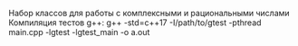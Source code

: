 Набор классов для работы с комплексными и рациональными числами
Компиляция тестов g++:
g++ -std=c++17 -I/path/to/gtest -pthread main.cpp -lgtest -lgtest_main -o a.out

